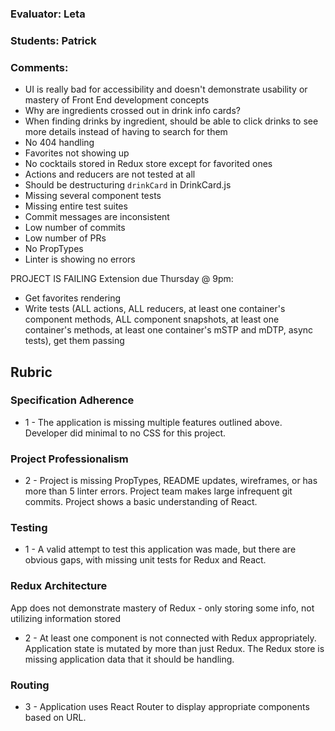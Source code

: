 ### Evaluator: Leta
### Students: Patrick
### Comments:

* UI is really bad for accessibility and doesn't demonstrate usability or mastery of Front End development concepts
* Why are ingredients crossed out in drink info cards?
* When finding drinks by ingredient, should be able to click drinks to see more details instead of having to search for them
* No 404 handling
* Favorites not showing up
* No cocktails stored in Redux store except for favorited ones
* Actions and reducers are not tested at all
* Should be destructuring `drinkCard` in DrinkCard.js
* Missing several component tests
* Missing entire test suites
* Commit messages are inconsistent
* Low number of commits
* Low number of PRs
* No PropTypes
* Linter is showing no errors

PROJECT IS FAILING
Extension due Thursday @ 9pm:
  - Get favorites rendering
  - Write tests (ALL actions, ALL reducers, at least one container's component methods, ALL component snapshots, at least one container's  methods, at least one container's mSTP and mDTP, async tests), get them passing

## Rubric

### Specification Adherence

* 1 - The application is missing multiple features outlined above. Developer did minimal to no CSS for this project.

### Project Professionalism

* 2 - Project is missing PropTypes, README updates, wireframes, or has more than 5 linter errors. Project team makes large infrequent git commits. Project shows a basic understanding of React.

### Testing

* 1 - A valid attempt to test this application was made, but there are obvious gaps, with missing unit tests for Redux and React.

### Redux Architecture

App does not demonstrate mastery of Redux - only storing some info, not utilizing information stored

* 2 - At least one component is not connected with Redux appropriately. Application state is mutated by more than just Redux. The Redux store is missing application data that it should be handling.

### Routing

* 3 - Application uses React Router to display appropriate components based on URL.
